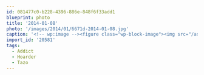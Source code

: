```yaml
---
id: 081477c0-b228-4396-886e-848f6f33add1
blueprint: photo
title: '2014-01-08'
photo: '/images/2014/01/6671d-2014-01-08.jpg'
caption: '<!-- wp:image --><figure class="wp-block-image"><img src="/assets/images/2014/01/6671d-2014-01-08.jpg" /></figure><!-- /wp:image --><!-- wp:paragraph --><p>Sooo... I tracked down the last of the #Tazo #Joy tea. So I bought all. #Addict #Hoarder</p><!-- /wp:paragraph -->'
import_id: '20581'
tags:
  - Addict
  - Hoarder
  - Tazo
---
```

